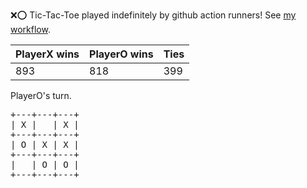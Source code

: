 :x::o: Tic-Tac-Toe played indefinitely by github action runners! See [my workflow](.github/workflows/play.yaml).

|PlayerX wins|PlayerO wins|Ties|
|-|-|-|
|893|818|399|

PlayerO's turn.

<pre>
+---+---+---+
| X |   | X |
+---+---+---+
| O | X | X |
+---+---+---+
|   | O | O |
+---+---+---+
</pre>